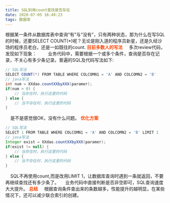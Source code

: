 ```yaml
---
title: SQL别用count查找是否存在
date: 2020-07-05 16:49:23
tags: 数据库
---
```

根据某一条件从数据库表中查询“有”与“没有”，只有两种状态，那为什么在写SQL的时候，还要SELECT COUNT(*)呢？无论是刚入道的程序员新星，还是久经沙场的程序员老白，还是一如既往的count.
<b style="color: orangered">目前多数人的写法</b>
&nbsp;&nbsp;&nbsp;&nbsp;多次review代码，发现如下现象：
&nbsp;&nbsp;&nbsp;&nbsp;&nbsp;&nbsp;&nbsp;&nbsp;业务代码中，需要根据一个或多个条件，查询是否存在记录，不关心有多少条记录。普遍的SQL及代码写法如下:
```java
// SQL写法
SELECT COUNT(*) FROM TABLE WHERE COLCOMN1 = 'A' AND COLCOMN2 = 'B'
// java写法
int num = XXdao.countXXbyXXX(paramer);
if(num > 0) {
    // 当存在时，执行这里的代码
} else {
    // 当不存在时，执行这里的代码
}
```
&nbsp;&nbsp;&nbsp;&nbsp;是不是感觉很OK，没有什么问题。<!-- more -->
<b style="color: orangered">优化方案</b>
```java
// SQL写法
SELECT 1 FROM TABLE WHERE COLCOMN1 = 'A' AND COLCOMN2 = 'B' LIMIT 1
// java写法
Integer exist = XXdao.countXXbyXXX(paramer);
if(exist != null) {
    // 当存在时，执行这里的代码
} else {
    // 当不存在时，执行这里的代码
}
```
&nbsp;&nbsp;&nbsp;&nbsp;SQL不再使用count,而是改用LIMIT 1，让数据库查询时遇到一条就返回，不要再继续查找还有多少条了。
&nbsp;&nbsp;&nbsp;&nbsp;业务代码中直接判断是否非空即可，SQL查询速度大大提升。
<b style="color: orangered">总结</b>
&nbsp;&nbsp;&nbsp;&nbsp;根据查询条件查出来的条数越多，性能提升的越明显，在某些情况下，还可以减少联合索引的创建。